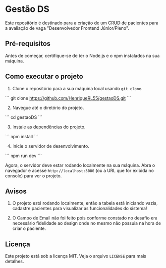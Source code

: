 # Gestão DS

Este repositório é destinado para a criação de um CRUD de pacientes para a avaliação de vaga "Desenvolvedor Frontend Júnior/Pleno".

## Pré-requisitos

Antes de começar, certifique-se de ter o Node.js e o npm instalados na sua máquina.

## Como executar o projeto

1. Clone o repositório para a sua máquina local usando `git clone`.

\`\`\`
git clone https://github.com/HenriqueRL55/gestaoDS.git
\`\`\`

2. Navegue até o diretório do projeto.

\`\`\`
cd gestaoDS
\`\`\`

3. Instale as dependências do projeto.

\`\`\`
npm install
\`\`\`

4. Inicie o servidor de desenvolvimento.

\`\`\`
npm run dev
\`\`\`

Agora, o servidor deve estar rodando localmente na sua máquina. Abra o navegador e acesse `http://localhost:3000` (ou a URL que for exibida no console) para ver o projeto.

## Avisos

1. O projeto está rodando localmente, então a tabela está iniciando vazia, cadastre pacientes para visualizar as funcionalidades do sistema!

2. O Campo de Email não foi feito pois conforme constado no desafio era necessário fidelidade ao design onde no mesmo não possuia na hora de criar o paciente.

## Licença

Este projeto está sob a licença MIT. Veja o arquivo `LICENSE` para mais detalhes.
